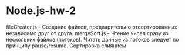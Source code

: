 # Node.js-hw-2

fileCreator.js - Создание файлов, предварительно отсортированных независимо друг от друга.
mergeSort.js - Чтение чисел сразу из нескольких файлов (потоков).
               Читать данные из потоков следует по принципу pause/resume.
               Сортировка слиянием
